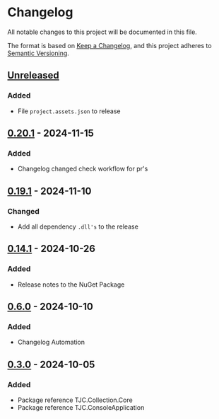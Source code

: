 # Changelog

All notable changes to this project will be documented in this file.

The format is based on [Keep a Changelog](https://keepachangelog.com/en/1.1.0/),
and this project adheres to [Semantic Versioning](https://semver.org/spec/v2.0.0.html).

## [Unreleased]

### Added

- File `project.assets.json` to release

## [0.20.1] - 2024-11-15

### Added

- Changelog changed check workflow for pr's

## [0.19.1] - 2024-11-10

### Changed

- Add all dependency `.dll's` to the release

## [0.14.1] - 2024-10-26

### Added

- Release notes to the NuGet Package

## [0.6.0] - 2024-10-10

### Added

- Changelog Automation

## [0.3.0] - 2024-10-05

### Added

- Package reference TJC.Collection.Core
- Package reference TJC.ConsoleApplication

[Unreleased]: https://github.com/TJC-Tools/TJC.Collection.Console/compare/v0.20.4...HEAD

[0.20.4]: https://github.com/TJC-Tools/TJC.Collection.Console/compare/v0.20.3...v0.20.4

[0.20.3]: https://github.com/TJC-Tools/TJC.Collection.Console/compare/v0.20.2...v0.20.3

[0.20.2]: https://github.com/TJC-Tools/TJC.Collection.Console/compare/v0.20.1...v0.20.2

[0.20.1]: https://github.com/TJC-Tools/TJC.Collection.Console/compare/v0.20.0...v0.20.1

[0.20.0]: https://github.com/TJC-Tools/TJC.Collection.Console/compare/v0.19.3...v0.20.0

[0.19.3]: https://github.com/TJC-Tools/TJC.Collection.Console/compare/v0.19.2...v0.19.3

[0.19.2]: https://github.com/TJC-Tools/TJC.Collection.Console/compare/v0.19.1...v0.19.2

[0.19.1]: https://github.com/TJC-Tools/TJC.Collection.Console/compare/v0.19.0...v0.19.1

[0.19.0]: https://github.com/TJC-Tools/TJC.Collection.Console/compare/v0.18.1...v0.19.0

[0.18.1]: https://github.com/TJC-Tools/TJC.Collection.Console/compare/v0.18.0...v0.18.1

[0.18.0]: https://github.com/TJC-Tools/TJC.Collection.Console/compare/v0.17.0...v0.18.0

[0.17.0]: https://github.com/TJC-Tools/TJC.Collection.Console/compare/v0.16.0...v0.17.0

[0.16.0]: https://github.com/TJC-Tools/TJC.Collection.Console/compare/v0.15.2...v0.16.0

[0.15.2]: https://github.com/TJC-Tools/TJC.Collection.Console/compare/v0.15.1...v0.15.2

[0.15.1]: https://github.com/TJC-Tools/TJC.Collection.Console/compare/v0.15.0...v0.15.1

[0.15.0]: https://github.com/TJC-Tools/TJC.Collection.Console/compare/v0.14.1...v0.15.0

[0.14.1]: https://github.com/TJC-Tools/TJC.Collection.Console/compare/v0.14.0...v0.14.1

[0.14.0]: https://github.com/TJC-Tools/TJC.Collection.Console/compare/v0.13.0...v0.14.0

[0.13.0]: https://github.com/TJC-Tools/TJC.Collection.Console/compare/v0.12.0...v0.13.0

[0.12.0]: https://github.com/TJC-Tools/TJC.Collection.Console/compare/v0.11.0...v0.12.0

[0.11.0]: https://github.com/TJC-Tools/TJC.Collection.Console/compare/v0.10.7...v0.11.0

[0.10.7]: https://github.com/TJC-Tools/TJC.Collection.Console/compare/v0.10.6...v0.10.7

[0.10.6]: https://github.com/TJC-Tools/TJC.Collection.Console/compare/v0.10.5...v0.10.6

[0.10.5]: https://github.com/TJC-Tools/TJC.Collection.Console/compare/v0.10.4...v0.10.5

[0.10.4]: https://github.com/TJC-Tools/TJC.Collection.Console/compare/v0.10.3...v0.10.4

[0.10.3]: https://github.com/TJC-Tools/TJC.Collection.Console/compare/v0.10.2...v0.10.3

[0.10.2]: https://github.com/TJC-Tools/TJC.Collection.Console/compare/v0.10.1...v0.10.2

[0.10.1]: https://github.com/TJC-Tools/TJC.Collection.Console/compare/v0.10.0...v0.10.1

[0.10.0]: https://github.com/TJC-Tools/TJC.Collection.Console/compare/v0.9.0...v0.10.0

[0.9.0]: https://github.com/TJC-Tools/TJC.Collection.Console/compare/v0.8.0...v0.9.0

[0.8.0]: https://github.com/TJC-Tools/TJC.Collection.Console/compare/v0.7.0...v0.8.0

[0.7.0]: https://github.com/TJC-Tools/TJC.Collection.Console/compare/v0.6.0...v0.7.0

[0.6.0]: https://github.com/TJC-Tools/TJC.Collection.Console/compare/v0.5.0...v0.6.0

[0.5.0]: https://github.com/TJC-Tools/TJC.Collection.Console/compare/v0.4.0...v0.5.0

[0.4.0]: https://github.com/TJC-Tools/TJC.Collection.Console/compare/v0.3.0...v0.4.0

[0.3.0]: https://github.com/TJC-Tools/TJC.Collection.Console/releases/tag/v0.3.0
